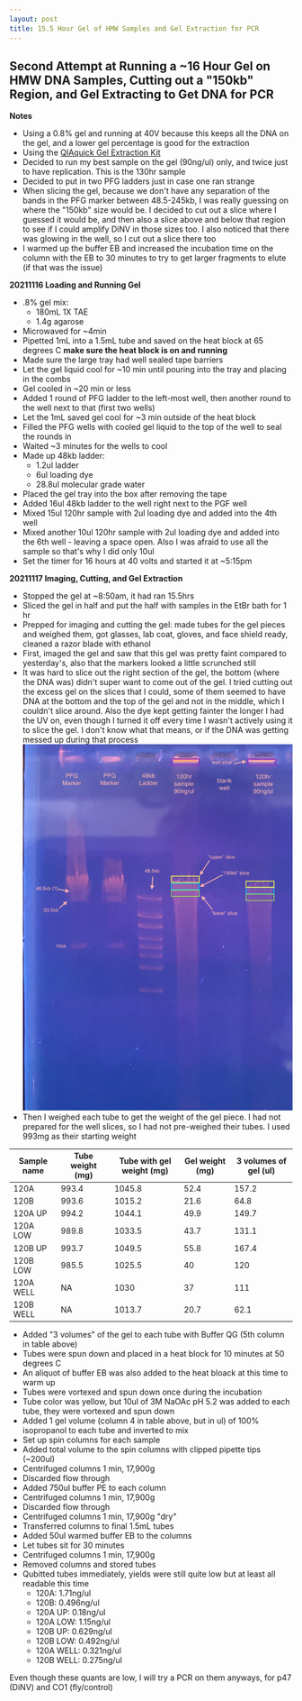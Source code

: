 ```yaml
---
layout: post
title: 15.5 Hour Gel of HMW Samples and Gel Extraction for PCR
---
```


## Second Attempt at Running a ~16 Hour Gel on HMW DNA Samples, Cutting out a "150kb" Region, and Gel Extracting to Get DNA for PCR

**Notes**
- Using a 0.8% gel and running at 40V because this keeps all the DNA on the gel, and a lower gel percentage is good for the extraction
- Using the [QIAquick Gel Extraction Kit](https://www.qiagen.com/us/products/discovery-and-translational-research/dna-rna-purification/dna-purification/dna-clean-up/qiaquick-gel-extraction-kit/)
- Decided to run my best sample on the gel (90ng/ul) only, and twice just to have replication. This is the 130hr sample
- Decided to put in two PFG ladders just in case one ran strange
- When slicing the gel, because we don't have any separation of the bands in the PFG marker between 48.5-245kb, I was really guessing on where the "150kb" size would be. I decided to cut out a slice where I guessed it would be, and then also a slice above and below that region to see if I could amplify DiNV in those sizes too. I also noticed that there was glowing in the well, so I cut out a slice there too
- I warmed up the buffer EB and increased the incubation time on the column with the EB to 30 minutes to try to get larger fragments to elute (if that was the issue)

**20211116 Loading and Running Gel**
- .8% gel mix:
  - 180mL 1X TAE
  - 1.4g agarose
- Microwaved for ~4min
- Pipetted 1mL into a 1.5mL tube and saved on the heat block at 65 degrees C **make sure the heat block is on and running**
- Made sure the large tray had well sealed tape barriers
- Let the gel liquid cool for ~10 min until pouring into the tray and placing in the combs
- Gel cooled in ~20 min or less
- Added 1 round of PFG ladder to the left-most well, then another round to the well next to that (first two wells)
- Let the 1mL saved gel cool for ~3 min outside of the heat block
- Filled the PFG wells with cooled gel liquid to the top of the well to seal the rounds in
- Waited ~3 minutes for the wells to cool
- Made up 48kb ladder:
  - 1.2ul ladder
  - 6ul loading dye
  - 28.8ul molecular grade water
- Placed the gel tray into the box after removing the tape
- Added 16ul 48kb ladder to the well right next to the PGF well
- Mixed 15ul 120hr sample with 2ul loading dye and added into the 4th well
- Mixed another 10ul 120hr sample with 2ul loading dye and added into the 6th well - leaving a space open. Also I was afraid to use all the sample so that's why I did only 10ul
- Set the timer for 16 hours at 40 volts and started it at ~5:15pm

**20211117 Imaging, Cutting, and Gel Extraction**
- Stopped the gel at ~8:50am, it had ran 15.5hrs
- Sliced the gel in half and put the half with samples in the EtBr bath for 1 hr
- Prepped for imaging and cutting the gel: made tubes for the gel pieces and weighed them, got glasses, lab coat, gloves, and face shield ready, cleaned a razor blade with ethanol
- First, imaged the gel and saw that this gel was pretty faint compared to yesterday's, also that the markers looked a little scrunched still
- It was hard to slice out the right section of the gel, the bottom (where the DNA was) didn't super want to come out of the gel. I tried cutting out the excess gel on the slices that I could, some of them seemed to have DNA at the bottom and the top of the gel and not in the middle, which I couldn't slice around. Also the dye kept getting fainter the longer I had the UV on, even though I turned it off every time I wasn't actively using it to slice the gel. I don't know what that means, or if the DNA was getting messed up during that process
![](https://raw.githubusercontent.com/meschedl/Unckless-Lab-Notebook-Maggie/master/images/20211117-gel.jpeg)
- Then I weighed each tube to get the weight of the gel piece. I had not prepared for the well slices, so I had not pre-weighed their tubes. I used 993mg as their starting weight

|Sample name|Tube weight (mg)|Tube with gel weight (mg)| Gel weight (mg)|3 volumes of gel (ul)|
|---|---|---|---|---|
|120A|993.4|1045.8|52.4|157.2|
|120B|993.6|1015.2|21.6|64.8|
|120A UP|994.2|1044.1|49.9|149.7|
|120A LOW|989.8|1033.5|43.7|131.1|
|120B UP|993.7|1049.5|55.8|167.4|
|120B LOW|985.5|1025.5|40|120|
|120A WELL|NA|1030|37|111|
|120B WELL|NA|1013.7|20.7|62.1|

- Added "3 volumes" of the gel to each tube with Buffer QG (5th column in table above)
- Tubes were spun down and placed in a heat block for 10 minutes at 50 degrees C
- An aliquot of buffer EB was also added to the heat bloack at this time to warm up
- Tubes were vortexed and spun down once during the incubation
- Tube color was yellow, but 10ul of 3M NaOAc pH 5.2 was added to each tube, they were vortexed and spun down
- Added 1 gel volume (column 4 in table above, but in ul) of 100% isopropanol to each tube and inverted to mix
- Set up spin columns for each sample
- Added total volume to the spin columns with clipped pipette tips (~200ul)
- Centrifuged columns 1 min, 17,900g
- Discarded flow through
- Added 750ul buffer PE to each column
- Centrifuged columns 1 min, 17,900g
- Discarded flow through
- Centrifuged columns 1 min, 17,900g "dry"
- Transferred columns to final 1.5mL tubes
- Added 50ul warmed buffer EB to the columns
- Let tubes sit for 30 minutes
- Centrifuged columns 1 min, 17,900g
- Removed columns and stored tubes
- Qubitted tubes immediately, yields were still quite low but at least all readable this time
  - 120A: 1.71ng/ul
  - 120B: 0.496ng/ul
  - 120A UP: 0.18ng/ul
  - 120A LOW: 1.15ng/ul
  - 120B UP: 0.629ng/ul
  - 120B LOW: 0.492ng/ul
  - 120A WELL: 0.321ng/ul
  - 120B WELL: 0.275ng/ul

Even though these quants are low, I will try a PCR on them anyways, for p47 (DiNV) and CO1 (fly/control)
